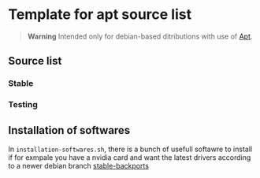 # Template for apt source list
> **Warning**
> Intended only for debian-based ditributions with use of [Apt](https://en.wikipedia.org/wiki/APT_(software)).

## Source list
### Stable
### Testing

## Installation of softwares
In `installation-softwares.sh`, there is a bunch of usefull softawre to install if for exmpale you have a nvidia card and want the latest drivers according to a newer debian branch [stable-backports](https://wiki.debian.org/Backports)